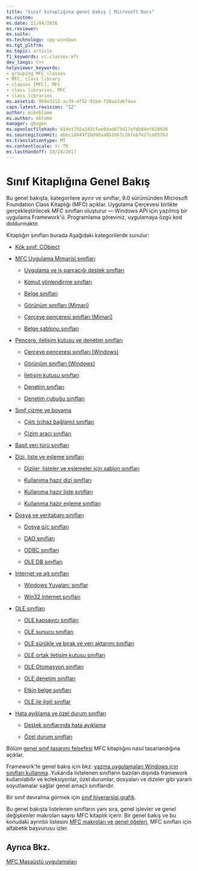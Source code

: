 ```yaml
---
title: "Sınıf kitaplığına genel bakış | Microsoft Docs"
ms.custom: 
ms.date: 11/04/2016
ms.reviewer: 
ms.suite: 
ms.technology: cpp-windows
ms.tgt_pltfrm: 
ms.topic: article
f1_keywords: vc.classes.mfc
dev_langs: C++
helpviewer_keywords:
- grouping MFC classes
- MFC, class library
- classes [MFC], MFC
- class libraries, MFC
- class libraries
ms.assetid: 9b0e3152-ac39-4f52-91b4-f20aa3a674aa
caps.latest.revision: "12"
author: mikeblome
ms.author: mblome
manager: ghogen
ms.openlocfilehash: 014e1792a3431fee8dad673d17afdb84ef620936
ms.sourcegitcommit: ebec1d449f2bd98aa851667c2bfeb7e27ce657b2
ms.translationtype: MT
ms.contentlocale: tr-TR
ms.lasthandoff: 10/24/2017
---
```

# <a name="class-library-overview"></a>Sınıf Kitaplığına Genel Bakış
Bu genel bakışta, kategorilere ayırır ve sınıflar, 9.0 sürümünden Microsoft Foundation Class Kitaplığı (MFC) açıklar. Uygulama Çerçevesi birlikte gerçekleştirilecek MFC sınıfları oluşturur — Windows API için yazılmış bir uygulama Framework'ü. Programlama göreviniz, uygulamaya özgü kod doldurmaktır.  
  
 Kitaplığın sınıfları burada Aşağıdaki kategorilerde sunulur:  
  
-   [Kök sınıf: CObject](../mfc/root-class-cobject.md)  
  
-   [MFC Uygulama Mimarisi sınıfları](../mfc/mfc-application-architecture-classes.md)  
  
    -   [Uygulama ve iş parçacığı destek sınıfları](../mfc/application-and-thread-support-classes.md)  
  
    -   [Komut yönlendirme sınıfları](../mfc/command-routing-classes.md)  
  
    -   [Belge sınıfları](../mfc/document-classes.md)  
  
    -   [Görünüm sınıfları (Mimari)](../mfc/view-classes-architecture.md)  
  
    -   [Çerçeve penceresi sınıfları (Mimari)](../mfc/frame-window-classes-architecture.md)  
  
    -   [Belge şablonu sınıfları](../mfc/document-template-classes.md)  
  
-   [Pencere, iletişim kutusu ve denetim sınıfları](../mfc/window-dialog-and-control-classes.md)  
  
    -   [Çerçeve penceresi sınıfları (Windows)](../mfc/frame-window-classes-windows.md)  
  
    -   [Görünüm sınıfları (Windows)](../mfc/view-classes-windows.md)  
  
    -   [İletişim kutusu sınıfları](../mfc/dialog-box-classes.md)  
  
    -   [Denetim sınıfları](../mfc/control-classes.md)  
  
    -   [Denetim çubuğu sınıfları](../mfc/control-bar-classes.md)  
  
-   [Sınıf çizme ve boyama](../mfc/drawing-and-printing-classes.md)  
  
    -   [Çıktı (cihaz bağlamı) sınıfları](../mfc/output-device-context-classes.md)  
  
    -   [Çizim aracı sınıfları](../mfc/drawing-tool-classes.md)  
  
-   [Basit veri türü sınıfları](../mfc/simple-data-type-classes.md)  
  
-   [Dizi, liste ve eşleme sınıfları](../mfc/array-list-and-map-classes.md)  
  
    -   [Diziler, listeler ve eşlemeler için şablon sınıfları](../mfc/template-classes-for-arrays-lists-and-maps.md)  
  
    -   [Kullanıma hazır dizi sınıfları](../mfc/ready-to-use-array-classes.md)  
  
    -   [Kullanıma hazır liste sınıfları](../mfc/ready-to-use-list-classes.md)  
  
    -   [Kullanıma hazır eşleme sınıfları](../mfc/ready-to-use-map-classes.md)  
  
-   [Dosya ve veritabanı sınıfları](../mfc/file-and-database-classes.md)  
  
    -   [Dosya g/ç sınıfları](../mfc/file-i-o-classes.md)  
  
    -   [DAO sınıfları](../mfc/dao-classes.md)  
  
    -   [ODBC sınıfları](../mfc/odbc-classes.md)  
  
    -   [OLE DB sınıfları](../mfc/ole-db-classes.md)  
  
-   [Internet ve ağ sınıfları](../mfc/internet-and-networking-classes.md)  
  
    -   [Windows Yuvaları: sınıflar](../mfc/windows-sockets-classes.md)  
  
    -   [Win32 Internet sınıfları](../mfc/win32-internet-classes.md)  
  
-   [OLE sınıfları](../mfc/ole-classes.md)  
  
    -   [OLE kapsayıcı sınıfları](../mfc/ole-container-classes.md)  
  
    -   [OLE sunucu sınıfları](../mfc/ole-server-classes.md)  
  
    -   [OLE sürükle ve bırak ve veri aktarımı sınıfları](../mfc/ole-drag-and-drop-and-data-transfer-classes.md)  
  
    -   [OLE ortak iletişim kutusu sınıfları](../mfc/ole-common-dialog-classes.md)  
  
    -   [OLE Otomasyon sınıfları](../mfc/ole-automation-classes.md)  
  
    -   [OLE denetim sınıfları](../mfc/ole-control-classes.md)  
  
    -   [Etkin belge sınıfları](../mfc/active-document-classes.md)  
  
    -   [OLE ile ilgili sınıflar](../mfc/ole-related-classes.md)  
  
-   [Hata ayıklama ve özel durum sınıfları](../mfc/debugging-and-exception-classes.md)  
  
    -   [Destek sınıflarında hata ayıklama](../mfc/debugging-support-classes.md)  
  
    -   [Özel durum sınıfları](../mfc/exception-classes.md)  
  
 Bölüm [genel sınıf tasarımı felsefesi](../mfc/general-class-design-philosophy.md) MFC kitaplığını nasıl tasarlandığına açıklar.  
  
 Framework'te genel bakış için bkz: [yazma uygulamaları Windows için sınıfları kullanma](../mfc/using-the-classes-to-write-applications-for-windows.md). Yukarıda listelenen sınıfların bazıları dışında framework kullanılabilir ve koleksiyonlar, özel durumlar, dosyaları ve dizeler gibi yararlı soyutlamalar sağlar genel amaçlı sınıflarıdır.  
  
 Bir sınıf devralma görmek için [sınıf hiyerarşisi grafik](../mfc/hierarchy-chart.md).  
  
 Bu genel bakışta listelenen sınıfların yanı sıra, genel işlevler ve genel değişkenler makroları sayısı MFC kitaplık içerir. Bir genel bakış ve bu konudaki ayrıntılı listesini [MFC makroları ve genel öğeleri](../mfc/reference/mfc-macros-and-globals.md), MFC sınıfları için alfabetik başvurusu izler.  
  
## <a name="see-also"></a>Ayrıca Bkz.  
 [MFC Masaüstü uygulamaları](../mfc/mfc-desktop-applications.md)

